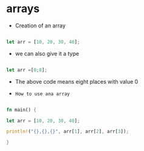 # arrays

- Creation of an array

```rust

let arr = [10, 20, 30, 40];

```

- we can also give it a type

```rust

let arr =[0;8];

```

- The above code means eight places with value 0

- `How to use ana array`

``` rust

fn main() {

let arr = [10, 20, 30, 40];

println!("{},{},{}", arr[1], arr[2], arr[3]);

}

  

```